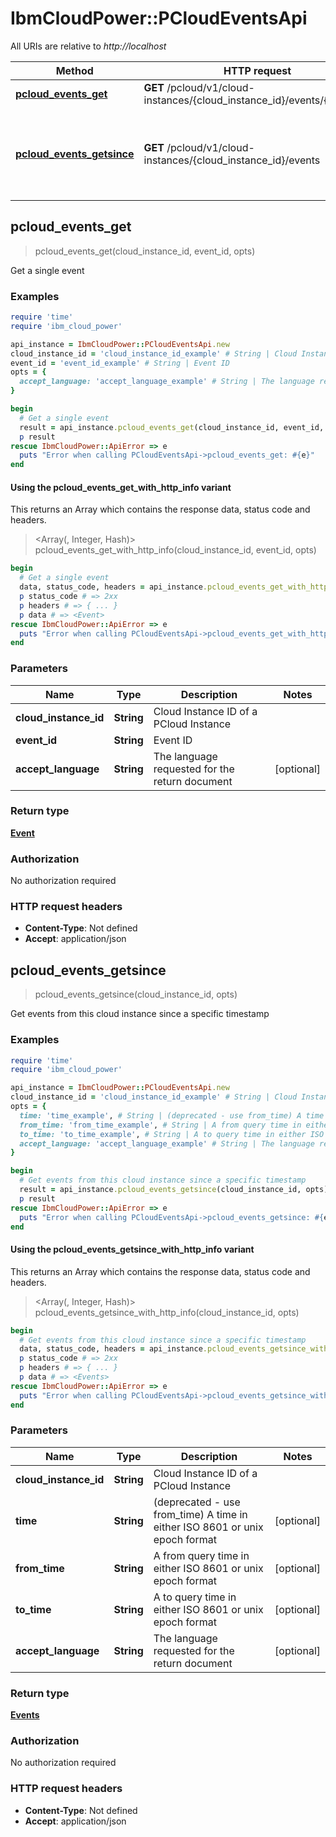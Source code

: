 # IbmCloudPower::PCloudEventsApi

All URIs are relative to *http://localhost*

| Method | HTTP request | Description |
| ------ | ------------ | ----------- |
| [**pcloud_events_get**](PCloudEventsApi.md#pcloud_events_get) | **GET** /pcloud/v1/cloud-instances/{cloud_instance_id}/events/{event_id} | Get a single event |
| [**pcloud_events_getsince**](PCloudEventsApi.md#pcloud_events_getsince) | **GET** /pcloud/v1/cloud-instances/{cloud_instance_id}/events | Get events from this cloud instance since a specific timestamp |


## pcloud_events_get

> <Event> pcloud_events_get(cloud_instance_id, event_id, opts)

Get a single event

### Examples

```ruby
require 'time'
require 'ibm_cloud_power'

api_instance = IbmCloudPower::PCloudEventsApi.new
cloud_instance_id = 'cloud_instance_id_example' # String | Cloud Instance ID of a PCloud Instance
event_id = 'event_id_example' # String | Event ID
opts = {
  accept_language: 'accept_language_example' # String | The language requested for the return document
}

begin
  # Get a single event
  result = api_instance.pcloud_events_get(cloud_instance_id, event_id, opts)
  p result
rescue IbmCloudPower::ApiError => e
  puts "Error when calling PCloudEventsApi->pcloud_events_get: #{e}"
end
```

#### Using the pcloud_events_get_with_http_info variant

This returns an Array which contains the response data, status code and headers.

> <Array(<Event>, Integer, Hash)> pcloud_events_get_with_http_info(cloud_instance_id, event_id, opts)

```ruby
begin
  # Get a single event
  data, status_code, headers = api_instance.pcloud_events_get_with_http_info(cloud_instance_id, event_id, opts)
  p status_code # => 2xx
  p headers # => { ... }
  p data # => <Event>
rescue IbmCloudPower::ApiError => e
  puts "Error when calling PCloudEventsApi->pcloud_events_get_with_http_info: #{e}"
end
```

### Parameters

| Name | Type | Description | Notes |
| ---- | ---- | ----------- | ----- |
| **cloud_instance_id** | **String** | Cloud Instance ID of a PCloud Instance |  |
| **event_id** | **String** | Event ID |  |
| **accept_language** | **String** | The language requested for the return document | [optional] |

### Return type

[**Event**](Event.md)

### Authorization

No authorization required

### HTTP request headers

- **Content-Type**: Not defined
- **Accept**: application/json


## pcloud_events_getsince

> <Events> pcloud_events_getsince(cloud_instance_id, opts)

Get events from this cloud instance since a specific timestamp

### Examples

```ruby
require 'time'
require 'ibm_cloud_power'

api_instance = IbmCloudPower::PCloudEventsApi.new
cloud_instance_id = 'cloud_instance_id_example' # String | Cloud Instance ID of a PCloud Instance
opts = {
  time: 'time_example', # String | (deprecated - use from_time) A time in either ISO 8601 or unix epoch format
  from_time: 'from_time_example', # String | A from query time in either ISO 8601 or unix epoch format
  to_time: 'to_time_example', # String | A to query time in either ISO 8601 or unix epoch format
  accept_language: 'accept_language_example' # String | The language requested for the return document
}

begin
  # Get events from this cloud instance since a specific timestamp
  result = api_instance.pcloud_events_getsince(cloud_instance_id, opts)
  p result
rescue IbmCloudPower::ApiError => e
  puts "Error when calling PCloudEventsApi->pcloud_events_getsince: #{e}"
end
```

#### Using the pcloud_events_getsince_with_http_info variant

This returns an Array which contains the response data, status code and headers.

> <Array(<Events>, Integer, Hash)> pcloud_events_getsince_with_http_info(cloud_instance_id, opts)

```ruby
begin
  # Get events from this cloud instance since a specific timestamp
  data, status_code, headers = api_instance.pcloud_events_getsince_with_http_info(cloud_instance_id, opts)
  p status_code # => 2xx
  p headers # => { ... }
  p data # => <Events>
rescue IbmCloudPower::ApiError => e
  puts "Error when calling PCloudEventsApi->pcloud_events_getsince_with_http_info: #{e}"
end
```

### Parameters

| Name | Type | Description | Notes |
| ---- | ---- | ----------- | ----- |
| **cloud_instance_id** | **String** | Cloud Instance ID of a PCloud Instance |  |
| **time** | **String** | (deprecated - use from_time) A time in either ISO 8601 or unix epoch format | [optional] |
| **from_time** | **String** | A from query time in either ISO 8601 or unix epoch format | [optional] |
| **to_time** | **String** | A to query time in either ISO 8601 or unix epoch format | [optional] |
| **accept_language** | **String** | The language requested for the return document | [optional] |

### Return type

[**Events**](Events.md)

### Authorization

No authorization required

### HTTP request headers

- **Content-Type**: Not defined
- **Accept**: application/json

